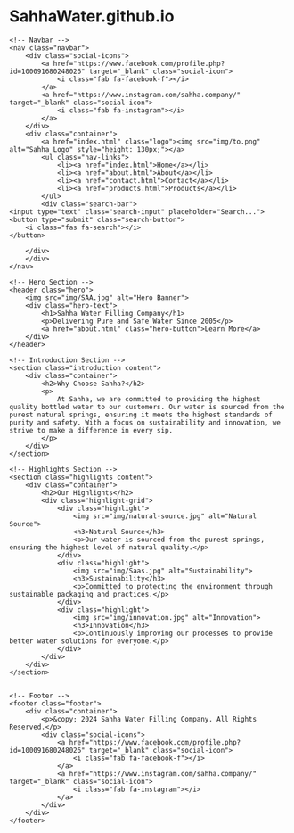 # SahhaWater.github.io
<!DOCTYPE html>
<html lang="en">
<head>
    <meta charset="UTF-8">
    <meta name="viewport" content="width=device-width, initial-scale=1.0">
    <title>Home - Sahha Water Filling Company</title>
    <link rel="stylesheet" href="css/style.css">
    <link href="https://cdnjs.cloudflare.com/ajax/libs/font-awesome/6.0.0-beta3/css/all.min.css" rel="stylesheet">
    <link rel="icon" href="img/to.png">
</head>
<body>

    <!-- Navbar -->
    <nav class="navbar">
        <div class="social-icons">
            <a href="https://www.facebook.com/profile.php?id=100091680248026" target="_blank" class="social-icon">
                <i class="fab fa-facebook-f"></i>
            </a>
            <a href="https://www.instagram.com/sahha.company/" target="_blank" class="social-icon">
                <i class="fab fa-instagram"></i>
            </a>
        </div>
        <div class="container">
            <a href="index.html" class="logo"><img src="img/to.png" alt="Sahha Logo" style="height: 130px;"></a>
            <ul class="nav-links">
                <li><a href="index.html">Home</a></li>
                <li><a href="about.html">About</a></li>
                <li><a href="contact.html">Contact</a></li>
                <li><a href="products.html">Products</a></li>
            </ul>
            <div class="search-bar">
    <input type="text" class="search-input" placeholder="Search...">
    <button type="submit" class="search-button">
        <i class="fas fa-search"></i>
    </button>
</div>

        </div>
        </div>
    </nav>

    <!-- Hero Section -->
    <header class="hero">
        <img src="img/SAA.jpg" alt="Hero Banner">
        <div class="hero-text">
            <h1>Sahha Water Filling Company</h1>
            <p>Delivering Pure and Safe Water Since 2005</p>
            <a href="about.html" class="hero-button">Learn More</a>
        </div>
    </header>

    <!-- Introduction Section -->
    <section class="introduction content">
        <div class="container">
            <h2>Why Choose Sahha?</h2>
            <p>
                At Sahha, we are committed to providing the highest quality bottled water to our customers. Our water is sourced from the purest natural springs, ensuring it meets the highest standards of purity and safety. With a focus on sustainability and innovation, we strive to make a difference in every sip.
            </p>
        </div>
    </section>

    <!-- Highlights Section -->
    <section class="highlights content">
        <div class="container">
            <h2>Our Highlights</h2>
            <div class="highlight-grid">
                <div class="highlight">
                    <img src="img/natural-source.jpg" alt="Natural Source">
                    <h3>Natural Source</h3>
                    <p>Our water is sourced from the purest springs, ensuring the highest level of natural quality.</p>
                </div>
                <div class="highlight">
                    <img src="img/Saas.jpg" alt="Sustainability">
                    <h3>Sustainability</h3>
                    <p>Committed to protecting the environment through sustainable packaging and practices.</p>
                </div>
                <div class="highlight">
                    <img src="img/innovation.jpg" alt="Innovation">
                    <h3>Innovation</h3>
                    <p>Continuously improving our processes to provide better water solutions for everyone.</p>
                </div>
            </div>
        </div>
    </section>


    <!-- Footer -->
    <footer class="footer">
        <div class="container">
            <p>&copy; 2024 Sahha Water Filling Company. All Rights Reserved.</p>
            <div class="social-icons">
                <a href="https://www.facebook.com/profile.php?id=100091680248026" target="_blank" class="social-icon">
                    <i class="fab fa-facebook-f"></i>
                </a>
                <a href="https://www.instagram.com/sahha.company/" target="_blank" class="social-icon">
                    <i class="fab fa-instagram"></i>
                </a>
            </div>
        </div>
    </footer>
<script src="js/script.js">
</script>
</body>
</html>
